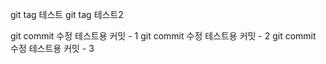 git tag 테스트
git tag 테스트2

git commit 수정 테스트용 커밋 - 1
git commit 수정 테스트용 커밋 - 2
git commit 수정 테스트용 커밋 - 3
